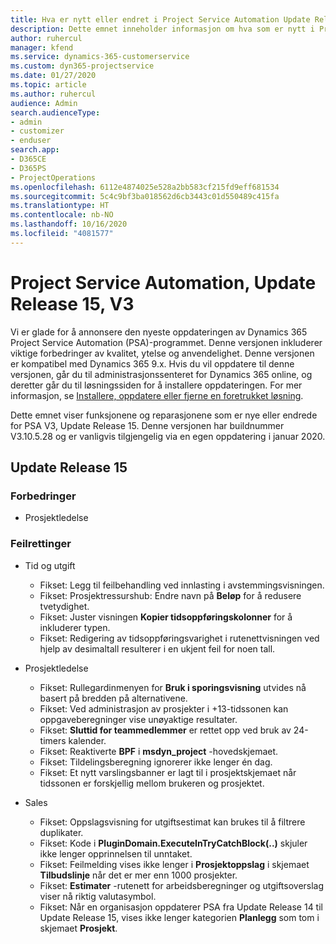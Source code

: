 ```yaml
---
title: Hva er nytt eller endret i Project Service Automation Update Release 15, V3
description: Dette emnet inneholder informasjon om hva som er nytt i Project Service Automation Update Release 15, V3.
author: ruhercul
manager: kfend
ms.service: dynamics-365-customerservice
ms.custom: dyn365-projectservice
ms.date: 01/27/2020
ms.topic: article
ms.author: ruhercul
audience: Admin
search.audienceType:
- admin
- customizer
- enduser
search.app:
- D365CE
- D365PS
- ProjectOperations
ms.openlocfilehash: 6112e4874025e528a2bb583cf215fd9eff681534
ms.sourcegitcommit: 5c4c9bf3ba018562d6cb3443c01d550489c415fa
ms.translationtype: HT
ms.contentlocale: nb-NO
ms.lasthandoff: 10/16/2020
ms.locfileid: "4081577"
---
```

# <a name="project-service-automation-update-release-15-v3"></a>Project Service Automation, Update Release 15, V3

Vi er glade for å annonsere den nyeste oppdateringen av Dynamics 365 Project Service Automation (PSA)-programmet. Denne versjonen inkluderer viktige forbedringer av kvalitet, ytelse og anvendelighet. Denne versjonen er kompatibel med Dynamics 365 9.x. Hvis du vil oppdatere til denne versjonen, går du til administrasjonssenteret for Dynamics 365 online, og deretter går du til løsningssiden for å installere oppdateringen. For mer informasjon, se [Installere, oppdatere eller fjerne en foretrukket løsning](https://docs.microsoft.com/power-platform/admin/install-remove-preferred-solution).

Dette emnet viser funksjonene og reparasjonene som er nye eller endrede for PSA V3, Update Release 15. Denne versjonen har buildnummer V3.10.5.28 og er vanligvis tilgjengelig via en egen oppdatering i januar 2020.

## <a name="update-release-15"></a>Update Release 15 

### <a name="enhancements"></a>Forbedringer

- Prosjektledelse

### <a name="bug-fixes"></a>Feilrettinger

- Tid og utgift

  - Fikset: Legg til feilbehandling ved innlasting i avstemmingsvisningen.
  - Fikset: Prosjektressurshub: Endre navn på **Beløp** for å redusere tvetydighet.
  - Fikset: Juster visningen **Kopier tidsoppføringskolonner** for å inkluderer typen.
  - Fikset: Redigering av tidsoppføringsvarighet i rutenettvisningen ved hjelp av desimaltall resulterer i en ukjent feil for noen tall.

- Prosjektledelse

  - Fikset: Rullegardinmenyen for **Bruk i sporingsvisning** utvides nå basert på bredden på alternativene.
  - Fikset: Ved administrasjon av prosjekter i +13-tidssonen kan oppgaveberegninger vise unøyaktige resultater.
  - Fikset: **Sluttid for teammedlemmer** er rettet opp ved bruk av 24-timers kalender.
  - Fikset: Reaktiverte **BPF** i **msdyn_project** -hovedskjemaet.
  - Fikset: Tildelingsberegning ignorerer ikke lenger én dag.
  - Fikset: Et nytt varslingsbanner er lagt til i prosjektskjemaet når tidssonen er forskjellig mellom brukeren og prosjektet.

- Sales

  - Fikset: Oppslagsvisning for utgiftsestimat kan brukes til å filtrere duplikater.
  - Fikset: Kode i **PluginDomain.ExecuteInTryCatchBlock(..)** skjuler ikke lenger opprinnelsen til unntaket.
  - Fikset: Feilmelding vises ikke lenger i **Prosjektoppslag** i skjemaet **Tilbudslinje** når det er mer enn 1000 prosjekter.
  - Fikset: **Estimater** -rutenett for arbeidsberegninger og utgiftsoverslag viser nå riktig valutasymbol.
  - Fikset: Når en organisasjon oppdaterer PSA fra Update Release 14 til Update Release 15, vises ikke lenger kategorien **Planlegg** som tom i skjemaet **Prosjekt**.
